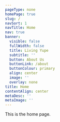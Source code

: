 ```yaml
---
pageType: none
homePage: true
slug: /
navSort: 1
navTitle: Home
nav: true
banner:
  visible: false
  fullWidth: false
  title: Living Yupe
  subtitle: ''
  button: About Us
  buttonLink: /about
  buttonColour: primary
  align: center
  image: ''
  overlay: none
title: Home
contentAlign: center
metaDesc: ''
metaImage: ''
---
```

This is the home page.

